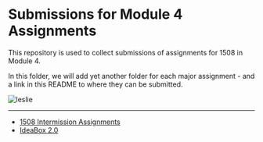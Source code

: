 # Submissions for Module 4 Assignments

This repository is used to collect submissions of assignments for 1508 in Module 4.

In this folder, we will add yet another folder for each major assignment - and a link in this README to where they can be submitted.

![leslie](https://ak-hdl.buzzfed.com/static/2013-12/enhanced/webdr02/9/21/enhanced-buzz-19197-1386641047-2.jpg)

-----

* [1508 Intermission Assignments](https://github.com/turingschool/intermission-assignments/issues?q=is%3Aopen+is%3Aissue+label%3A1508)
* [IdeaBox 2.0](/ideabox2.0)
